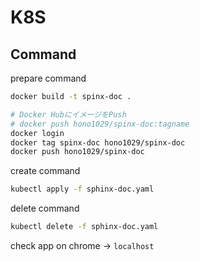# K8S

## Command
prepare command

```bash
docker build -t spinx-doc .

# Docker HubにイメージをPush
# docker push hono1029/spinx-doc:tagname
docker login
docker tag spinx-doc hono1029/spinx-doc
docker push hono1029/spinx-doc
```

create command

```bash
kubectl apply -f sphinx-doc.yaml
```

delete command

```bash
kubectl delete -f sphinx-doc.yaml
```

check app on chrome -> `localhost`
